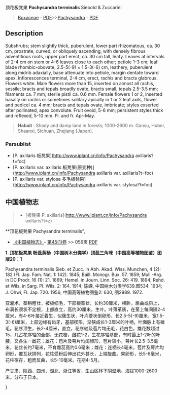 顶花板凳果  **Pachysandra terminalis** Siebold & Zuccarini

> [Buxaceae](http://www.iplant.cn/info/Buxaceae?t=foc) - [PDF](http://www.iplant.cn/foc/pdf/Buxaceae.pdf)>>[Pachysandra](http://www.iplant.cn/info/Pachysandra?t=foc) - [PDF](http://www.iplant.cn/foc/pdf/Pachysandra.pdf)

## Description

Subshrubs; stem slightly thick, puberulent, lower part rhizomatous, ca. 30 cm, prostrate, curved, or obliquely ascending, with densely fibrous adventitious roots, upper part erect, ca. 30 cm tall, leafy. Leaves at intervals of 2-4 cm on stem or 4-6 leaves close to each other; petiole 1-3 cm; leaf blade rhombic-obovate, 2.5-5(-9) × 1.5-3(-6) cm, leathery, puberulent along midrib adaxially, base attenuate into petiole, margin dentate toward apex. Inflorescences terminal, 2-4 cm, erect, rachis and bracts glabrous. Flowers white. Male flowers more than 15, inserted on almost all rachis, sessile; bracts and tepals broadly ovate, bracts small, tepals 2.5-3.5 mm; filaments ca. 7 mm; sterile pistil ca. 0.6 mm. Female flowers 1 or 2, inserted basally on rachis or sometimes solitary apically in 1 or 2 leaf axils, flower and pedicel ca. 4 mm; bracts and tepals ovate, imbricate; styles exserted after pollinated, apex convolute. Fruit ovoid, 5-6 mm; persistent styles thick and reflexed, 5-10 mm. Fl. and fr. Apr-May.


> **Habait** : 
> Shady and damp land in forests; 1000-2600 m. Gansu, Hubei, Shaanxi, Sichuan, Zhejiang [Japan].

### Parsublist

* [P.  axillaris  板凳果](http://www.iplant.cn/info/Pachysandra axillaris?t=foc)
* [P.  axillaris var. axillaris  板凳果(原变种)](http://www.iplant.cn/info/Pachysandra axillaris var. axillaris?t=foc)
* [P.  axillaris var. stylosa  多毛板凳果](http://www.iplant.cn/info/Pachysandra axillaris var. stylosa?t=foc)

## 中国植物志

> * [板凳果  P.  axillaris](http://www.iplant.cn/info/Pachysandra axillaris?t=z)


**顶花板凳果 Pachysandra terminalis",


* [《中国植物志》](http://www.iplant.cn/frps)- [第45(1)卷](http://www.iplant.cn/frps/vol/45(1)) >> 056页 [PDF](http://www.iplant.cn/frps/pdf/45(1)/056.PDF)

**1. 顶花板凳果 粉蕊黄杨（中国树木分类学）顶蕊三角咪（中国高等植物图鉴）图版20：1**

Pachysandra terminalis Sieb. et Zucc. in Abh. Akad. Wiss. Munchen, 4 (2): 182 (Fl. Jap. Fam. Nat. 1: 142). 1845; Baill. Monogr. Bux. 57. 1859; Mull.-Arg. in DC Prodr. 16 (1): 21. 1869; Hemel. in Journ. Linn. Soc. 26: 419. 1894; Rehd. et Wils. in Sarg. Pl. Wils. 2: 164. 1914; 陈嵘, 中国树木分类学639.图534. 1934; J. Ohwi, Fl. Jap. 720. 1956; 中国高等植物图鉴2: 630, 图2989. 1972.

亚灌术，茎稍粗壮，被极细毛，下部根茎状，长约30厘米，横卧，屈曲或斜上，布满长须状不定根，上部直立，高约30厘米，生叶。叶薄革质，在茎上每间隔2-4厘米，有4-6叶接近着生，似簇生状．叶片菱状倒卵形，长2.5-5(-9)厘米，宽1.5-3(-6)厘米，上部边缘有齿牙，基部楔形，渐狭成长1-3厘米的叶柄，叶面脉上有微毛。花序顶生，长2-4厘米，直立，花序轴及苞片均无毛，花白色，雄花数超过15，几占花序轴的全部，无花梗，雌花1-2，生花序轴基部，有时最上1-2叶的叶腋，又各生一雌花；雄花：苞片及萼片均阔卵形，苞片较小，萼片长2.5-3.5毫米，花丝长约7毫米，不育雌蕊高约0.6毫米；雌花：连柄长4毫米，苞片及萼片均卵形，覆瓦状排列，花柱受粉后伸出花外甚长，上端旋曲。果卵形，长5-6毫米，花柱宿存，粗而反曲，长5-10毫米。花期4-5月。

产甘肃、陕西、四州、湖北、浙江等省，生山区林下阴湿地，海拔1000-2600米。分布于日本。

}